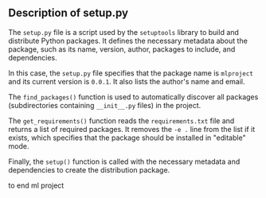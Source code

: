<h2>Description of setup.py</h2>
<p>The <code>setup.py</code> file is a script used by the <code>setuptools</code> library to build and distribute Python packages. It defines the necessary metadata about the package, such as its name, version, author, packages to include, and dependencies.</p>
<p>In this case, the <code>setup.py</code> file specifies that the package name is <code>mlproject</code> and its current version is <code>0.0.1</code>. It also lists the author's name and email.</p>
<p>The <code>find_packages()</code> function is used to automatically discover all packages (subdirectories containing <code>__init__.py</code> files) in the project.</p>
<p>The <code>get_requirements()</code> function reads the <code>requirements.txt</code> file and returns a list of required packages. It removes the <code>-e .</code> line from the list if it exists, which specifies that the package should be installed in "editable" mode.</p>
<p>Finally, the <code>setup()</code> function is called with the necessary metadata and dependencies to create the distribution package.</p> to end ml project
